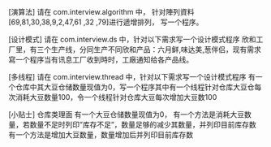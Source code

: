 
[演算法] 
请在 com.interview.algorithm 中，
针对陣列資料[69,81,30,38,9,2,47,61 ,32 ,79]进行遞增排列，
写一个程序。

[设计模式] 
请在 com.interview.ds 中，针对以下需求写一个设计模式程序
欣和工厂里，有三个生产线，分同生产不同欣和产品：六月鲜,味达美,葱伴侣，现有需求寫一个程序当有讯息工厂收到時时，工廠通知给各产品线。

[多线程] 
请在 com.interview.thread 中，针对以下需求写一个设计模式程序
有一个仓库中其大豆仓储数量现值为0，写一个程序其中有一个线程针对仓库大豆仓每次消耗大豆数量100，令一个线程针对仓库大豆每次增加大豆数100

[小贴士] 仓库类理面 有一个大豆仓储数量现值为0， 有一个方法是消耗大豆数量，若数量不足时列印”库存不足”，数量足够的减少其数量，并列印目前库存数 有一个方法是增加大豆数量，数量增加后并列印目前库存数

